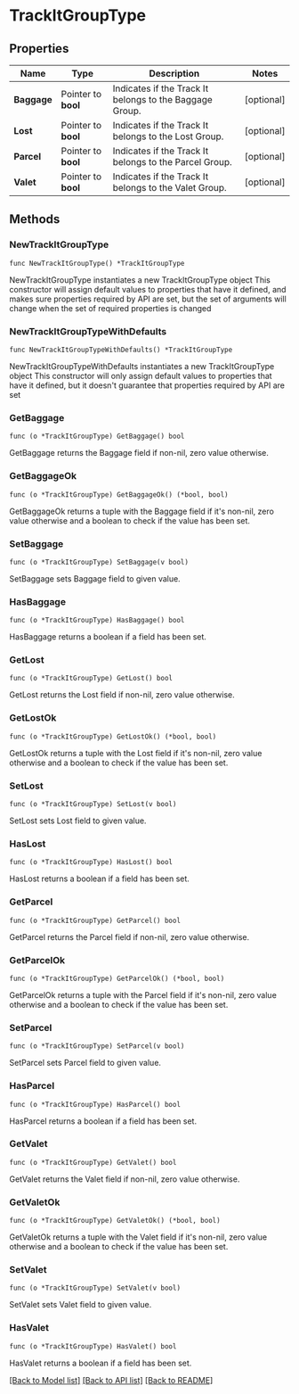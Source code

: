 # TrackItGroupType

## Properties

Name | Type | Description | Notes
------------ | ------------- | ------------- | -------------
**Baggage** | Pointer to **bool** | Indicates if the Track It belongs to the Baggage Group. | [optional] 
**Lost** | Pointer to **bool** | Indicates if the Track It belongs to the Lost Group. | [optional] 
**Parcel** | Pointer to **bool** | Indicates if the Track It belongs to the Parcel Group. | [optional] 
**Valet** | Pointer to **bool** | Indicates if the Track It belongs to the Valet Group. | [optional] 

## Methods

### NewTrackItGroupType

`func NewTrackItGroupType() *TrackItGroupType`

NewTrackItGroupType instantiates a new TrackItGroupType object
This constructor will assign default values to properties that have it defined,
and makes sure properties required by API are set, but the set of arguments
will change when the set of required properties is changed

### NewTrackItGroupTypeWithDefaults

`func NewTrackItGroupTypeWithDefaults() *TrackItGroupType`

NewTrackItGroupTypeWithDefaults instantiates a new TrackItGroupType object
This constructor will only assign default values to properties that have it defined,
but it doesn't guarantee that properties required by API are set

### GetBaggage

`func (o *TrackItGroupType) GetBaggage() bool`

GetBaggage returns the Baggage field if non-nil, zero value otherwise.

### GetBaggageOk

`func (o *TrackItGroupType) GetBaggageOk() (*bool, bool)`

GetBaggageOk returns a tuple with the Baggage field if it's non-nil, zero value otherwise
and a boolean to check if the value has been set.

### SetBaggage

`func (o *TrackItGroupType) SetBaggage(v bool)`

SetBaggage sets Baggage field to given value.

### HasBaggage

`func (o *TrackItGroupType) HasBaggage() bool`

HasBaggage returns a boolean if a field has been set.

### GetLost

`func (o *TrackItGroupType) GetLost() bool`

GetLost returns the Lost field if non-nil, zero value otherwise.

### GetLostOk

`func (o *TrackItGroupType) GetLostOk() (*bool, bool)`

GetLostOk returns a tuple with the Lost field if it's non-nil, zero value otherwise
and a boolean to check if the value has been set.

### SetLost

`func (o *TrackItGroupType) SetLost(v bool)`

SetLost sets Lost field to given value.

### HasLost

`func (o *TrackItGroupType) HasLost() bool`

HasLost returns a boolean if a field has been set.

### GetParcel

`func (o *TrackItGroupType) GetParcel() bool`

GetParcel returns the Parcel field if non-nil, zero value otherwise.

### GetParcelOk

`func (o *TrackItGroupType) GetParcelOk() (*bool, bool)`

GetParcelOk returns a tuple with the Parcel field if it's non-nil, zero value otherwise
and a boolean to check if the value has been set.

### SetParcel

`func (o *TrackItGroupType) SetParcel(v bool)`

SetParcel sets Parcel field to given value.

### HasParcel

`func (o *TrackItGroupType) HasParcel() bool`

HasParcel returns a boolean if a field has been set.

### GetValet

`func (o *TrackItGroupType) GetValet() bool`

GetValet returns the Valet field if non-nil, zero value otherwise.

### GetValetOk

`func (o *TrackItGroupType) GetValetOk() (*bool, bool)`

GetValetOk returns a tuple with the Valet field if it's non-nil, zero value otherwise
and a boolean to check if the value has been set.

### SetValet

`func (o *TrackItGroupType) SetValet(v bool)`

SetValet sets Valet field to given value.

### HasValet

`func (o *TrackItGroupType) HasValet() bool`

HasValet returns a boolean if a field has been set.


[[Back to Model list]](../README.md#documentation-for-models) [[Back to API list]](../README.md#documentation-for-api-endpoints) [[Back to README]](../README.md)


